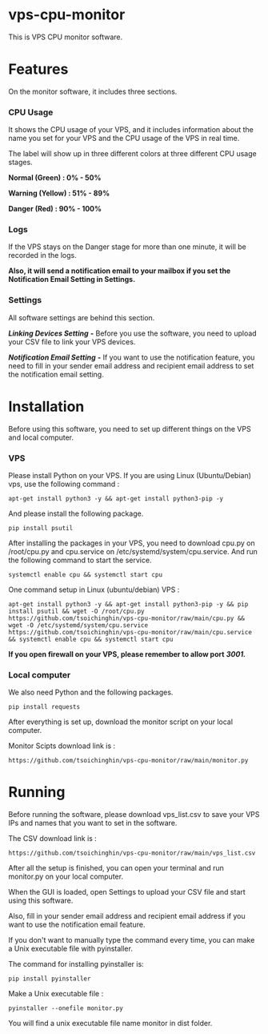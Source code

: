 # vps-cpu-monitor
This is VPS CPU monitor software.

# Features
On the monitor software, it includes three sections.
### CPU Usage
It shows the CPU usage of your VPS, and it includes information about the name you set for your VPS and the CPU usage of the VPS in real time.

The label will show up in three different colors at three different CPU usage stages.

**Normal (Green) : 0% - 50%**

**Warning (Yellow) : 51% - 89%**

**Danger (Red) : 90% - 100%**

### Logs
If the VPS stays on the Danger stage for more than one minute, it will be recorded in the logs.

**Also, it will send a notification email to your mailbox if you set the Notification Email Setting in Settings.**

### Settings
All software settings are behind this section.

***Linking Devices Setting*** **-** Before you use the software, you need to upload your CSV file to link your VPS devices.

***Notification Email Setting*** **-** If you want to use the notification feature, you need to fill in your sender email address and recipient email address to set the notification email setting.

# Installation
Before using this software, you need to set up different things on the VPS and local computer.

### VPS
Please install Python on your VPS. If you are using Linux (Ubuntu/Debian) vps, use the following command :
```
apt-get install python3 -y && apt-get install python3-pip -y
```
And please install the following package.
```
pip install psutil
```

After installing the packages in your VPS, you need to download cpu.py on /root/cpu.py and cpu.service on /etc/systemd/system/cpu.service. And run the following command to start the service.

```
systemctl enable cpu && systemctl start cpu
```

One command setup in Linux (ubuntu/debian) VPS :
```
apt-get install python3 -y && apt-get install python3-pip -y && pip install psutil && wget -O /root/cpu.py https://github.com/tsoichinghin/vps-cpu-monitor/raw/main/cpu.py && wget -O /etc/systemd/system/cpu.service https://github.com/tsoichinghin/vps-cpu-monitor/raw/main/cpu.service && systemctl enable cpu && systemctl start cpu
```
**If you open firewall on your VPS, please remember to allow port** ***3001.***

### Local computer
We also need Python and the following packages.
```
pip install requests
```

After everything is set up, download the monitor script on your local computer.

Monitor Scipts download link is :
```
https://github.com/tsoichinghin/vps-cpu-monitor/raw/main/monitor.py
```

# Running
Before running the software, please download vps_list.csv to save your VPS IPs and names that you want to set in the software.

The CSV download link is :
```
https://github.com/tsoichinghin/vps-cpu-monitor/raw/main/vps_list.csv
```

After all the setup is finished, you can open your terminal and run monitor.py on your local computer.

When the GUI is loaded, open Settings to upload your CSV file and start using this software.

Also, fill in your sender email address and recipient email address if you want to use the notification email feature.

If you don't want to manually type the command every time, you can make a Unix executable file with pyinstaller.

The command for installing pyinstaller is:
```
pip install pyinstaller
```

Make a Unix executable file :
```
pyinstaller --onefile monitor.py
```

You will find a unix executable file name monitor in dist folder.
